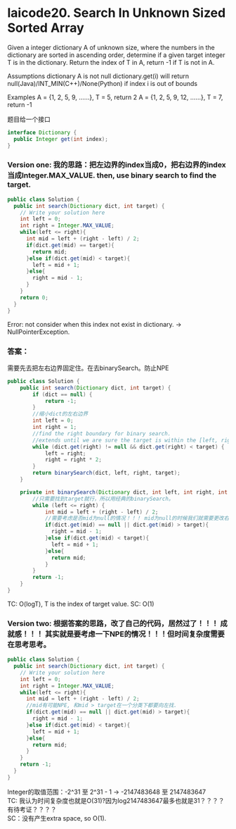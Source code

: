 # laicode20. Search In Unknown Sized Sorted Array

Given a integer dictionary A of unknown size, where the numbers in the dictionary are sorted in ascending order, determine if a given target integer T is in the dictionary. Return the index of T in A, return -1 if T is not in A.

Assumptions
dictionary A is not null
dictionary.get(i) will return null(Java)/INT_MIN(C++)/None(Python) if index i is out of bounds

Examples
A = {1, 2, 5, 9, ......}, T = 5, return 2
A = {1, 2, 5, 9, 12, ......}, T = 7, return -1

题目给一个接口
```java
interface Dictionary {
  public Integer get(int index);
}
```
### Version one: 我的思路：把左边界的index当成0，把右边界的index当成Integer.MAX_VALUE. then, use binary search to find the target.
```java
public class Solution {
  public int search(Dictionary dict, int target) {
    // Write your solution here
    int left = 0;
    int right = Integer.MAX_VALUE;
    while(left <= right){
      int mid = left + (right - left) / 2;
      if(dict.get(mid) == target){
        return mid;
      }else if(dict.get(mid) < target){
        left = mid + 1;
      }else{
        right = mid - 1;
      }
    }
    return 0;
  }
}
```
Error: not consider when this index not exist in dictionary. -> NullPointerException. 

### 答案：   
需要先去把左右边界固定住。在去binarySearch。防止NPE
```java
public class Solution {
    public int search(Dictionary dict, int target) {
        if (dict == null) {
            return -1;
        }
        //缩小dict的左右边界
        int left = 0;
        int right = 1;
        //find the right boundary for binary search.
        //extends until we are sure the target is within the [left, right) range.
        while (dict.get(right) != null && dict.get(right) < target) {
            left = right;
            right = right * 2;
        }
        return binarySearch(dict, left, right, target);
    }

    private int binarySearch(Dictionary dict, int left, int right, int target) {
        //只需要找到target就行，所以用经典的binarySearch。
        while (left <= right) {
            int mid = left + (right - left) / 2;
            //需要考虑是否mid为null的情况！！！ mid为null的时候我们就需要更改右边界往左找
            if(dict.get(mid) == null || dict.get(mid) > target){
              right = mid - 1;
            }else if(dict.get(mid) < target){
              left = mid + 1;
            }else{
              return mid;
            }
        }
        return -1;
    }
}
```
TC: O(logT), T is the index of target value.
SC: O(1)

### Version two: 根据答案的思路，改了自己的代码，居然过了！！！ 成就感！！！ 其实就是要考虑一下NPE的情况！！！但时间复杂度需要在思考思考。
```java
public class Solution {
  public int search(Dictionary dict, int target) {
    // Write your solution here
    int left = 0;
    int right = Integer.MAX_VALUE;
    while(left <= right){
      int mid = left + (right - left) / 2;
      //mid有可能NPE, 和mid > target在一个分类下都要向左找.
      if(dict.get(mid) == null || dict.get(mid) > target){
        right = mid - 1;
      }else if(dict.get(mid) < target){
        left = mid + 1;
      }else{
        return mid;
      }
    }
    return -1;
  }
}
```
Integer的取值范围：-2^31 至 2^31 - 1 -> -2147483648 至 2147483647     
TC: 我认为时间复杂度也就是O(31)?因为log2147483647最多也就是31？？？？有待考证？？？？       
SC：没有产生extra space, so O(1).      


